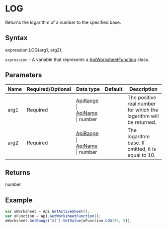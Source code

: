 # LOG

Returns the logarithm of a number to the specified base.

## Syntax

expression.LOG(arg1, arg2);

`expression` - A variable that represents a [ApiWorksheetFunction](../ApiWorksheetFunction.md) class.

## Parameters

| **Name** | **Required/Optional** | **Data type** | **Default** | **Description** |
| ------------- | ------------- | ------------- | ------------- | ------------- |
| arg1 | Required | [ApiRange](../../ApiRange/ApiRange.md) &#124; [ApiName](../../ApiName/ApiName.md) &#124; number |  | The positive real number for which the logarithm will be returned. |
| arg2 | Required | [ApiRange](../../ApiRange/ApiRange.md) &#124; [ApiName](../../ApiName/ApiName.md) &#124; number |  | The logarithm base. If omitted, it is equal to 10. |

## Returns

number

## Example



```javascript
var oWorksheet = Api.GetActiveSheet();
var oFunction = Api.GetWorksheetFunction();
oWorksheet.GetRange("A1").SetValue(oFunction.LOG(56, 5));
```

